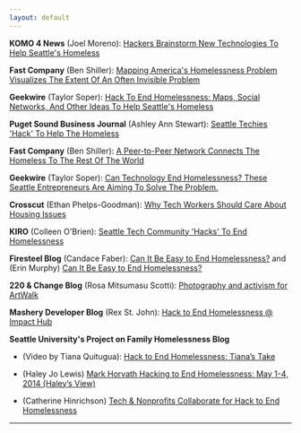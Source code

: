 ```yaml
---
layout: default
---
```


**KOMO 4 News** (Joel Moreno): [Hackers Brainstorm New Technologies To Help Seattle's Homeless](http://www.komonews.com/news/local/Hackers-brainstorm-new-technologies-to-help-Seattles-homeless-257896911.html)

**Fast Company** (Ben Shiller): [Mapping America's Homelessness Problem Visualizes The Extent Of An Often Invisible Problem](http://www.fastcoexist.com/3030363/visualized/mapping-americas-homelessness-problem-visualizes-the-extent-of-an-often-invisible)

**Geekwire**  (Taylor Soper): [Hack To End Homelessness: Maps, Social Networks, And Other Ideas To Help Seattle's Homeless](http://www.geekwire.com/2014/hack-end-homelessness-recap-maps-social-networks-startup-ideas/)

**Puget Sound Business Journal** (Ashley Ann Stewart): [Seattle Techies 'Hack' To Help The Homeless](http://www.bizjournals.com/seattle/blog/techflash/2014/05/seattle-techies-hack-to-help-the-homeless.html)

**Fast Company** (Ben Shiller): [A Peer-to-Peer Network Connects The Homeless To The Rest Of The World](http://www.fastcoexist.com/3030442/a-peer-to-peer-network-for-the-homeless)

**Geekwire** (Taylor Soper): [Can Technology End Homelessness? These Seattle Entrepreneurs Are Aiming To Solve The Problem.](http://www.geekwire.com/2014/hack-homelessness/)

**Crosscut** (Ethan Phelps-Goodman): [Why Tech Workers Should Care About Housing Issues](http://crosscut.com/2014/05/02/community-idea-lab/119873/why-tech-workers-should-care-about-housing-issuesp/?page=single)

**KIRO** (Colleen O'Brien): [Seattle Tech Community 'Hacks' To End Homelessness]("http://mynorthwest.com/11/2511397/Seattle-tech-communitiy-hacks-to-end-homelessness)

**Firesteel Blog** (Candace Faber): [Can It Be Easy to End Homelessness?](http://firesteelwa.org/blog/open/title/can-it-be-easy-to-end-homelessness) and (Erin Murphy) [Can It Be Easy to End Homelessness?](http://firesteelwa.org/blog/open/title/hacking-to-end-homelessness)

**220 & Change Blog** (Rosa Mitsumasu Scotti): [Photography and activism for ArtWalk](http://220andchange.org/photography-and-activism-for-art-walk/)

**Mashery Developer Blog** (Rex St. John): [Hack to End Homelessness @ Impact Hub](http://masherydev.tumblr.com/post/84931030952/hack-to-end-homelessness-impact-hub-seattle)

**Seattle University's Project on Family Homelessness Blog** 

* (Video by Tiana Quitugua): [Hack to End Homelessness: Tiana’s Take](http://projectonfamilyhomelessness.org/2014/06/13/hack-to-end-homelessness-tianas-take-new-video/)

* (Haley Jo Lewis) [Mark Horvath Hacking to End Homelessness: May 1-4, 2014 (Haley’s View)](http://projectonfamilyhomelessness.org/2014/05/13/mark-horvath-hacking-to-end-homelessness-may1-6-2014/)

* (Catherine Hinrichson) [Tech & Nonprofits Collaborate for Hack to End Homelessness](http://projectonfamilyhomelessness.org/2014/05/07/tech-nonprofits-collaborate-for-hack-to-end-homelessness-may-1-4/)

<hr>
